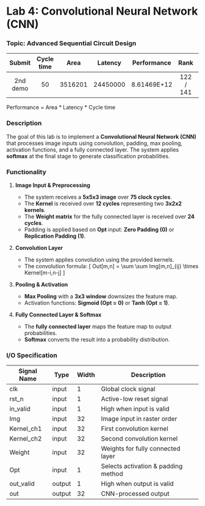 # Lab 4: Convolutional Neural Network (CNN)

### Topic: Advanced Sequential Circuit Design

| Submit | Cycle time | Area | Latency | Performance | Rank | Pass Rate|
| :---: | :---: | :---: | :---: | :---: | :---: | :---: |
| 2nd demo | 50 | 3516201 | 24450000 | 8.61469E+12 | 122 / 141 | 89.17% |

Performance = Area * Latency * Cycle time

### Description
The goal of this lab is to implement a **Convolutional Neural Network (CNN)** that processes image inputs using convolution, padding, max pooling, activation functions, and a fully connected layer. The system applies **softmax** at the final stage to generate classification probabilities.

### Functionality
1. **Image Input & Preprocessing**
    - The system receives a **5x5x3 image** over **75 clock cycles**.
    - The **Kernel** is received over **12 cycles** representing two **3x2x2 kernels**.
    - The **Weight matrix** for the fully connected layer is received over **24 cycles**.
    - Padding is applied based on **Opt** input: **Zero Padding (0)** or **Replication Padding (1)**.

2. **Convolution Layer**
    - The system applies convolution using the provided kernels.
    - The convolution formula:
      \[ Out[m,n] = \sum \sum Img[m,n]_{ij} \times Kernel[m-i,n-j] \]

3. **Pooling & Activation**
    - **Max Pooling** with a **3x3 window** downsizes the feature map.
    - Activation functions: **Sigmoid (Opt = 0)** or **Tanh (Opt = 1)**.

4. **Fully Connected Layer & Softmax**
    - The **fully connected layer** maps the feature map to output probabilities.
    - **Softmax** converts the result into a probability distribution.

### I/O Specification
| Signal Name  | Type   | Width | Description |
|-------------|--------|------|-------------|
| clk         | input  | 1    | Global clock signal |
| rst_n       | input  | 1    | Active-low reset signal |
| in_valid    | input  | 1    | High when input is valid |
| Img         | input  | 32   | Image input in raster order |
| Kernel_ch1  | input  | 32   | First convolution kernel |
| Kernel_ch2  | input  | 32   | Second convolution kernel |
| Weight      | input  | 32   | Weights for fully connected layer |
| Opt         | input  | 1    | Selects activation & padding method |
| out_valid   | output | 1    | High when output is valid |
| out         | output | 32   | CNN-processed output |
